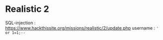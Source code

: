 # Realistic 2

SQL-injection :
https://www.hackthissite.org/missions/realistic/2/update.php
username : `' or 1=1;--`
